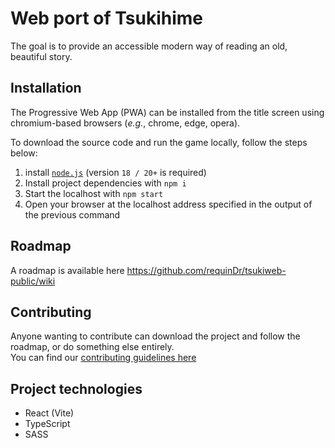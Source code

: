 # Web port of Tsukihime
The goal is to provide an accessible modern way of reading an old, beautiful story.  

## Installation
The Progressive Web App (PWA) can be installed from the title screen using chromium-based browsers (_e.g._, chrome, edge, opera).

To download the source code and run the game locally, follow the steps below:
1) install [`node.js`](https://nodejs.org/en/download) (version `18 / 20+` is required)
2) Install project dependencies with `npm i`
3) Start the localhost with `npm start`
4) Open your browser at the localhost address specified in the output of the previous command

## Roadmap
A roadmap is available here https://github.com/requinDr/tsukiweb-public/wiki

## Contributing
Anyone wanting to contribute can download the project and follow the roadmap, or do something else entirely.  
You can find our [contributing guidelines here](https://github.com/requinDr/tsukiweb-public/blob/main/CONTRIBUTING.md)

## Project technologies
- React (Vite)
- TypeScript
- SASS
